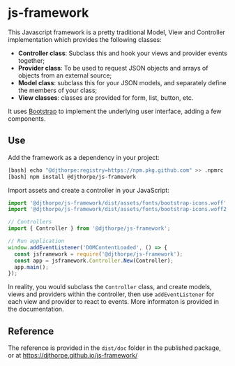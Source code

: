 # js-framework

This Javascript framework is a pretty traditional Model, View and Controller
implementation which provides the following classes:

  * __Controller class__: Subclass this and hook your views and provider events together;
  * __Provider class__: To be used to request JSON objects and arrays of objects from an external source;
  * __Model class__: subclass this for your JSON models, and separately define the members of your class;
  * __View classes__: classes are provided for form, list, button, etc.

It uses [Bootstrap](https://getbootstrap.com/) to implement the underlying user 
interface, adding a few components.

## Use

Add the framework as a dependency in your project:

```bash
[bash] echo "@djthorpe:registry=https://npm.pkg.github.com" >> .npmrc
[bash] npm install @djthorpe/js-framework
```

Import assets and create a controller in your JavaScript:

```javascript
import '@djthorpe/js-framework/dist/assets/fonts/bootstrap-icons.woff';
import '@djthorpe/js-framework/dist/assets/fonts/bootstrap-icons.woff2';

// Controllers
import { Controller } from '@djthorpe/js-framework';

// Run application
window.addEventListener('DOMContentLoaded', () => {
  const jsframework = require('@djthorpe/js-framework');
  const app = jsframework.Controller.New(Controller);
  app.main();
});
```

In reality, you would subclass the `Controller` class, and create models, views
and providers within the controller, then use `addEventListener` for each view
and provider to react to events. More informaton is provided in the documentation.

## Reference

The reference is provided in the `dist/doc` folder in the published package, or at
https://djthorpe.github.io/js-framework/

